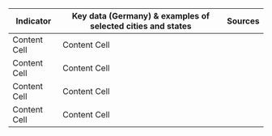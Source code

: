 
| Indicator  | Key data (Germany) & examples of selected cities and states | Sources |
| ------------- | ------------- | ------------- |
| Content Cell  | Content Cell  |
| Content Cell  | Content Cell  |
| Content Cell  | Content Cell  |
| Content Cell  | Content Cell  |

